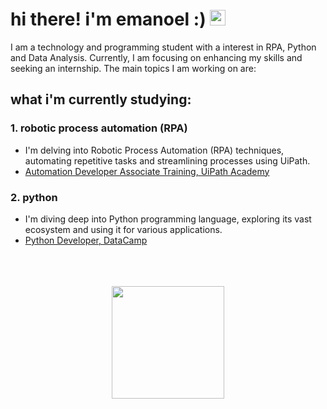 # hi there! i'm emanoel :) <img src="https://media.giphy.com/media/hvRJCLFzcasrR4ia7z/giphy.gif" width="25px">

I am a technology and programming student with a interest in RPA, Python and Data Analysis. Currently, I am focusing on enhancing my skills and seeking an internship. The main topics I am working on are:

## what i'm currently studying:

### 1. robotic process automation (RPA)
- I'm delving into Robotic Process Automation (RPA) techniques, automating repetitive tasks and streamlining processes using UiPath.
- [Automation Developer Associate Training, UiPath Academy](https://github.com/emanoelcampos/automation-developer-uipath)

### 2. python
- I'm diving deep into Python programming language, exploring its vast ecosystem and using it for various applications.
- [Python Developer, DataCamp](https://github.com/emanoelcampos/python)

<br>
<br>
<br>

<div align="center">
  <a href="https://github.com/emanoelcampos">
  <img height="180em" src="https://github-readme-stats.vercel.app/api/top-langs/?username=emanoelcampos&layout=compact&theme=dark"/>
</div><br>
